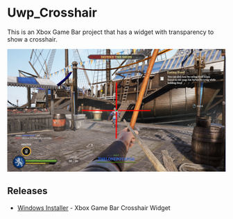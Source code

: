# Uwp_Crosshair

This is an Xbox Game Bar project that has a widget with transparency to show a crosshair.

![image_1](images/image_1.png)

## Releases

* [Windows Installer](https://github.com/tgraupmann/Uwp_Crosshair/releases/tag/1.0.0) - Xbox Game Bar Crosshair Widget
